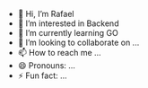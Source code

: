- 👋 Hi, I’m Rafael
- 👀 I’m interested in Backend
- 🌱 I’m currently learning GO
- 💞️ I’m looking to collaborate on ...
- 📫 How to reach me ...
- 😄 Pronouns: ...
- ⚡ Fun fact: ...

<!---
rafadul/rafadul is a ✨ special ✨ repository because its `README.md` (this file) appears on your GitHub profile.
You can click the Preview link to take a look at your changes.
--->

